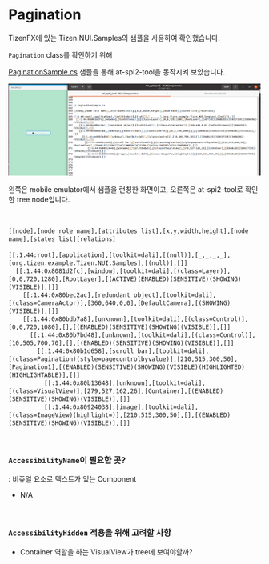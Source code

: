 # Pagination

TizenFX에 있는 Tizen.NUI.Samples의 샘플을 사용하여 확인했습니다.

`Pagination` class를 확인하기 위해 

[PaginationSample.cs](https://github.com/Samsung/TizenFX/blob/master/test/Tizen.NUI.Samples/Tizen.NUI.Samples/Samples/PaginationSample.cs) 샘플을 통해 at-spi2-tool을 동작시켜 보았습니다.

![Pagination](./images/12.Pagination.png)

왼쪽은 mobile emulator에서 샘플을 런칭한 화면이고, 오른쪽은 at-spi2-tool로 확인한 tree node입니다.

<br>

```
[[node],[node role name],[attributes list],[x,y,width,height],[node name],[states list][relations]

[[:1.44:root],[application],[toolkit=dali],[(null)],[_,_,_,_],[org.tizen.example.Tizen.NUI.Samples],[(null)],[]]
  [[:1.44:0x8081d2fc],[window],[toolkit=dali],[(class=Layer)],[0,0,720,1280],[RootLayer],[(ACTIVE)(ENABLED)(SENSITIVE)(SHOWING)(VISIBLE)],[]]
    [[:1.44:0x80bec2ac],[redundant object],[toolkit=dali],[(class=CameraActor)],[360,640,0,0],[DefaultCamera],[(SHOWING)(VISIBLE)],[]]
    [[:1.44:0x80bdb7a8],[unknown],[toolkit=dali],[(class=Control)],[0,0,720,1080],[],[(ENABLED)(SENSITIVE)(SHOWING)(VISIBLE)],[]]
      [[:1.44:0x80b7bd48],[unknown],[toolkit=dali],[(class=Control)],[10,505,700,70],[],[(ENABLED)(SENSITIVE)(SHOWING)(VISIBLE)],[]]
        [[:1.44:0x80b1d658],[scroll bar],[toolkit=dali],[(class=Pagination)(style=pagecontrolbyvalue)],[210,515,300,50],[Pagination1],[(ENABLED)(SENSITIVE)(SHOWING)(VISIBLE)(HIGHLIGHTED)(HIGHLIGHTABLE)],[]]
          [[:1.44:0x80b13648],[unknown],[toolkit=dali],[(class=VisualView)],[279,527,162,26],[Container],[(ENABLED)(SENSITIVE)(SHOWING)(VISIBLE)],[]]
          [[:1.44:0x80924038],[image],[toolkit=dali],[(class=ImageView)(highlight=)],[210,515,300,50],[],[(ENABLED)(SENSITIVE)(SHOWING)(VISIBLE)],[]]

```

<br>

### `AccessibilityName`이 필요한 곳?
 : 비쥬얼 요소로 텍스트가 있는 Component

- N/A

<br>

### `AccessibilityHidden` 적용을 위해 고려할 사항

- Container 역할을 하는 VisualView가 tree에 보여야할까?

